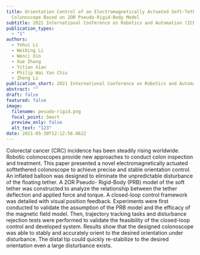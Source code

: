 ```yaml
---
title: Orientation Control of an Electromagnetically Actuated Soft-Tethered
  Colonoscope Based on 2OR Pseudo-Rigid-Body Model
subtitle: 2021 International Conference on Robotics and Automation (ICRA 2021).
publication_types:
  - "1"
authors:
  - Yehui Li
  - Weibing Li
  - Wenci Xin
  - Xue Zhang
  - Yitian Xian
  - Philip Wai Yan Chiu
  - Zheng Li
publication_short: 2021 International Conference on Robotics and Automation (ICRA 2021).
abstract: ""
draft: false
featured: false
image:
  filename: pesudo-rigid.png
  focal_point: Smart
  preview_only: false
  alt_text: "123"
date: 2021-05-30T12:12:56.062Z
---
```

Colorectal cancer (CRC) incidence has been
steadily rising worldwide. Robotic colonoscopes provide new
approaches to conduct colon inspection and treatment. This
paper presented a novel electromagnetically actuated softtethered
colonoscope to achieve precise and stable orientation
control. An inflated balloon was designed to eliminate the
unpredictable disturbance of the floating tether. A 2OR Pseudo-
Rigid-Body (PRB) model of the soft tether was constructed
to analyze the relationship between the tether deflection and
applied force and torque. A closed-loop control framework was
detailed with visual position feedback. Experiments were first
conducted to validate the assumption of the PRB model and the
efficacy of the magnetic field model. Then, trajectory tracking
tasks and disturbance rejection tests were performed to validate
the feasibility of the closed-loop control and developed system.
Results show that the designed colonoscope was able to stably
and accurately orient to the desired orientation under disturbance.
The distal tip could quickly re-stabilize to the desired
orientation even a large disturbance exists.